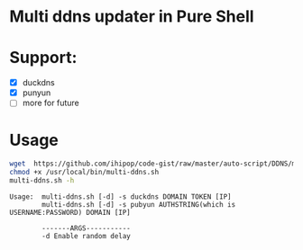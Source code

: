 # Multi ddns updater in Pure Shell
# Support: 
- [x] duckdns
- [x] punyun
- [ ] more for future
# Usage

```bash
wget  https://github.com/ihipop/code-gist/raw/master/auto-script/DDNS/multi-ddns.sh /usr/local/bin/multi-ddns.sh 
chmod +x /usr/local/bin/multi-ddns.sh
multi-ddns.sh -h
```
```
Usage:  multi-ddns.sh [-d] -s duckdns DOMAIN TOKEN [IP]
        multi-ddns.sh [-d] -s pubyun AUTHSTRING(which is USERNAME:PASSWORD) DOMAIN [IP]

        -------ARGS-----------
        -d Enable random delay
```